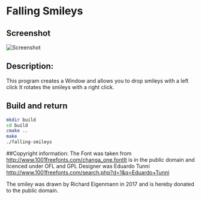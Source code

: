 # Falling Smileys

## Screenshot
![Screenshot](http://opentechschool-zurich.github.io/cpp-co-learning/topics/games/monkey-keg/Richard/falling-smileys/screenshot.png)

## Description:
This program creates a Window and allows you to drop smileys with a left click
It rotates the smileys with a right click.

## Build and return
```bash
mkdir build
cd build
cmake ..
make
./falling-smileys
```

##Copyright information:
The Font was taken from http://www.1001freefonts.com/changa_one.fontIt is in the public domain and licenced under OFL and GPL
Designer was Eduardo Tunni http://www.1001freefonts.com/search.php?d=1&q=Eduardo+Tunni

The smiley was drawn by Richard Eigenmann in 2017 and is hereby donated to the public domain.
